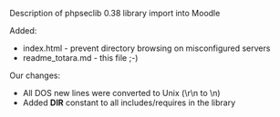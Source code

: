 Description of phpseclib 0.38 library import into Moodle

Added:
 * index.html - prevent directory browsing on misconfigured servers
 * readme_totara.md - this file ;-)

Our changes:
 * All DOS new lines were converted to Unix (\r\n to \n)
 * Added __DIR__ constant to all includes/requires in the library
